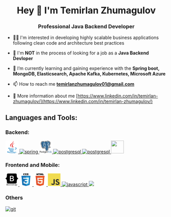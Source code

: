<h1 align="center">Hey 👋 I'm Temirlan Zhumagulov</h1>
<h3 align="center">Professional Java Backend Developer</h3>

- 👨‍💻 I'm interested in developing highly scalable business applications following clean code and architecture best
  practices

- 🤝 I'm **NOT** in the process of looking for a job as a **Java Backend Devloper**

- 🌱 I’m currently learning and gaining experience with the **Spring boot, MongoDB, Elasticsearch, Apache Kafka,
  Kubernetes, Microsoft Azure**

- 📫 How to reach me **temirlanzhumagulov01@gmail.com**

- 📄 More information about
  me [https://www.linkedin.com/in/temirlan-zhumagulov/](https://www.linkedin.com/in/temirlan-zhumagulov/)

<h2 align="left">Languages and Tools:</h2>
<h3>Backend:</h3>
<a href="https://www.java.com" target="_blank" rel="noreferrer">
<img src="https://raw.githubusercontent.com/devicons/devicon/master/icons/java/java-original.svg" alt="java" width="40" height="40"/>
</a>
<a href="https://spring.io/" target="_blank" rel="noreferrer">
<img src="https://www.vectorlogo.zone/logos/springio/springio-icon.svg" alt="spring" width="40" height="40"/>
</a>
<a href="https://www.postgresql.org" target="_blank" rel="noreferrer">
<img src="https://raw.githubusercontent.com/devicons/devicon/master/icons/postgresql/postgresql-original-wordmark.svg" alt="postgresql" width="40" height="40"/>
</a>
<a href="https://www.postgresql.org" target="_blank" rel="noreferrer">
<img src="https://www.svgrepo.com/show/331488/mongodb.svg" alt="postgresql" width="40" height="40"/>
</a>
<a href="https://www.postgresql.org" target="_blank" rel="noreferrer">
<img src="https://upload.wikimedia.org/wikipedia/commons/thumb/0/05/Apache_kafka.svg/1200px-Apache_kafka.svg.png" alt="postgresql" height="40"/>
</a>
<a href="https://www.postgresql.org" target="_blank" rel="noreferrer">
<img src="https://www.svgrepo.com/show/341782/elastic-search.svg" width="40" height="40">
</a>
<h3>Frontend and Mobile:</h3>
<a href="https://getbootstrap.com" target="_blank" rel="noreferrer">
<img src="https://raw.githubusercontent.com/devicons/devicon/master/icons/bootstrap/bootstrap-plain-wordmark.svg" alt="bootstrap" width="40" height="40"/>
</a>
<a href="https://www.w3schools.com/css/" target="_blank" rel="noreferrer">
<img src="https://raw.githubusercontent.com/devicons/devicon/master/icons/css3/css3-original-wordmark.svg" alt="css3" width="40" height="40"/>
</a>
<a href="https://www.w3.org/html/" target="_blank" rel="noreferrer">
<img src="https://raw.githubusercontent.com/devicons/devicon/master/icons/html5/html5-original-wordmark.svg" alt="html5" width="40" height="40"/>
</a>
<a href="https://developer.mozilla.org/en-US/docs/Web/JavaScript" target="_blank" rel="noreferrer">
<img src="https://raw.githubusercontent.com/devicons/devicon/master/icons/javascript/javascript-original.svg" alt="javascript" width="40" height="40"/>
</a>
<a href="https://developer.mozilla.org/en-US/docs/Web/JavaScript" target="_blank" rel="noreferrer">
<img src="https://cdn.worldvectorlogo.com/logos/angular-icon.svg" alt="javascript" width="40" height="40"/>
</a>
<a>
<img src="https://storage.googleapis.com/cms-storage-bucket/a9d6ce81aee44ae017ee.png" height="40">
</a>
<h3>Others</h3>
<a href="https://git-scm.com/" target="_blank" rel="noreferrer">
<img src="https://www.vectorlogo.zone/logos/git-scm/git-scm-icon.svg" alt="git" width="40" height="40"/>
</a> 
